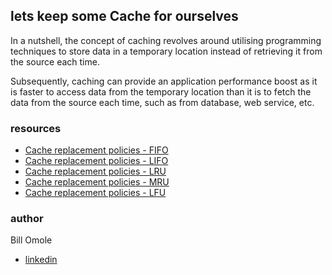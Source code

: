 ## lets keep some Cache for ourselves 
In a nutshell, the concept of caching revolves around utilising programming techniques to store data in a temporary location instead of retrieving it from the source each time.

Subsequently, caching can provide an application performance boost as it is faster to access data from the temporary location than it is to fetch the data from the source each time, such as from database, web service, etc.

### resources
- [Cache replacement policies - FIFO](https://en.wikipedia.org/wiki/Cache_replacement_policies#First_In_First_Out_%28FIFO%29)
- [Cache replacement policies - LIFO](https://en.wikipedia.org/wiki/Cache_replacement_policies#Last_In_First_Out_%28LIFO%29)
- [Cache replacement policies - LRU](https://en.wikipedia.org/wiki/Cache_replacement_policies#Least_Recently_Used_%28LRU%29)
- [Cache replacement policies - MRU](https://en.wikipedia.org/wiki/Cache_replacement_policies#Most_Recently_Used_%28MRU%29)
- [Cache replacement policies - LFU](https://en.wikipedia.org/wiki/Cache_replacement_policies#Least-Frequently_Used_%28LFU%29)

### author
Bill Omole
- [linkedin](https://www.linkedin.com/in/bill-otieno-33250b142/)
